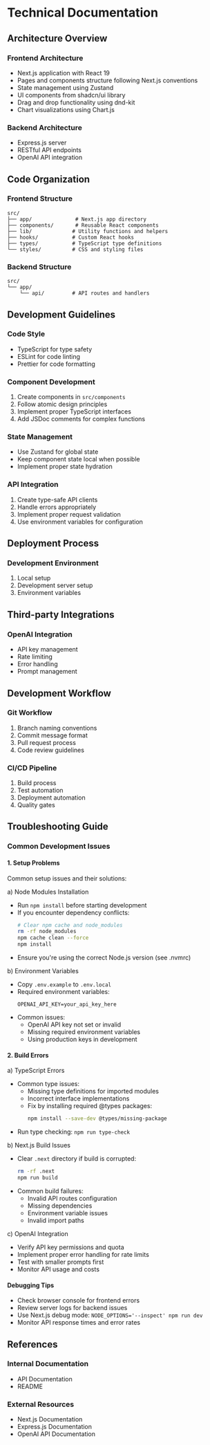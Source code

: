 # Technical Documentation

## Architecture Overview

### Frontend Architecture
- Next.js application with React 19
- Pages and components structure following Next.js conventions
- State management using Zustand
- UI components from shadcn/ui library
- Drag and drop functionality using dnd-kit
- Chart visualizations using Chart.js

### Backend Architecture
- Express.js server
- RESTful API endpoints
- OpenAI API integration

## Code Organization

### Frontend Structure
```
src/
├── app/              # Next.js app directory
├── components/       # Reusable React components
├── lib/             # Utility functions and helpers
├── hooks/           # Custom React hooks
├── types/           # TypeScript type definitions
└── styles/          # CSS and styling files
```

### Backend Structure
```
src/
└── app/
    └── api/         # API routes and handlers
```

## Development Guidelines

### Code Style
- TypeScript for type safety
- ESLint for code linting
- Prettier for code formatting

### Component Development
1. Create components in `src/components`
2. Follow atomic design principles
3. Implement proper TypeScript interfaces
4. Add JSDoc comments for complex functions

### State Management
- Use Zustand for global state
- Keep component state local when possible
- Implement proper state hydration

### API Integration
1. Create type-safe API clients
2. Handle errors appropriately
3. Implement proper request validation
4. Use environment variables for configuration

## Deployment Process

### Development Environment
1. Local setup
2. Development server setup
3. Environment variables

## Third-party Integrations

### OpenAI Integration
- API key management
- Rate limiting
- Error handling
- Prompt management

## Development Workflow

### Git Workflow
1. Branch naming conventions
2. Commit message format
3. Pull request process
4. Code review guidelines

### CI/CD Pipeline
1. Build process
2. Test automation
3. Deployment automation
4. Quality gates

## Troubleshooting Guide

### Common Development Issues

#### 1. Setup Problems
Common setup issues and their solutions:

a) Node Modules Installation
- Run `npm install` before starting development
- If you encounter dependency conflicts:
  ```bash
  # Clear npm cache and node_modules
  rm -rf node_modules
  npm cache clean --force
  npm install
  ```
- Ensure you're using the correct Node.js version (see .nvmrc)

b) Environment Variables
- Copy `.env.example` to `.env.local`
- Required environment variables:
  ```
  OPENAI_API_KEY=your_api_key_here
  ```
- Common issues:
  - OpenAI API key not set or invalid
  - Missing required environment variables
  - Using production keys in development


#### 2. Build Errors

a) TypeScript Errors
- Common type issues:
  - Missing type definitions for imported modules
  - Incorrect interface implementations
  - Fix by installing required @types packages:
    ```bash
    npm install --save-dev @types/missing-package
    ```
- Run type checking: `npm run type-check`

b) Next.js Build Issues
- Clear `.next` directory if build is corrupted:
  ```bash
  rm -rf .next
  npm run build
  ```
- Common build failures:
  - Invalid API routes configuration
  - Missing dependencies
  - Environment variable issues
  - Invalid import paths

c) OpenAI Integration
- Verify API key permissions and quota
- Implement proper error handling for rate limits
- Test with smaller prompts first
- Monitor API usage and costs

#### Debugging Tips
- Check browser console for frontend errors
- Review server logs for backend issues
- Use Next.js debug mode: `NODE_OPTIONS='--inspect' npm run dev`
- Monitor API response times and error rates

## References

### Internal Documentation
- API Documentation
- README

### External Resources
- Next.js Documentation
- Express.js Documentation
- OpenAI API Documentation 